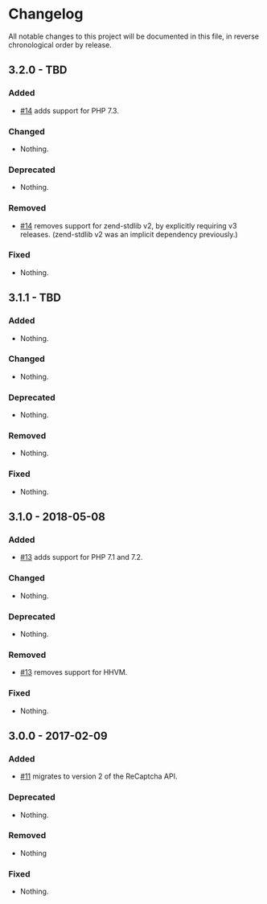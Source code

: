 # Changelog

All notable changes to this project will be documented in this file, in reverse chronological order by release.

## 3.2.0 - TBD

### Added

- [#14](https://github.com/zendframework/ZendService_ReCaptcha/pull/14) adds support for PHP 7.3.

### Changed

- Nothing.

### Deprecated

- Nothing.

### Removed

- [#14](https://github.com/zendframework/ZendService_ReCaptcha/pull/14) removes support for zend-stdlib v2, by explicitly requiring v3 releases.
  (zend-stdlib v2 was an implicit dependency previously.)

### Fixed

- Nothing.

## 3.1.1 - TBD

### Added

- Nothing.

### Changed

- Nothing.

### Deprecated

- Nothing.

### Removed

- Nothing.

### Fixed

- Nothing.

## 3.1.0 - 2018-05-08

### Added

- [#13](https://github.com/zendframework/ZendService_ReCaptcha/pull/13) adds support for PHP 7.1 and 7.2.

### Changed

- Nothing.

### Deprecated

- Nothing.

### Removed

- [#13](https://github.com/zendframework/ZendService_ReCaptcha/pull/13) removes support for HHVM.

### Fixed

- Nothing.

## 3.0.0 - 2017-02-09

### Added

- [#11](https://github.com/zendframework/ZendService_ReCaptcha/pull/11) migrates to
  version 2 of the ReCaptcha API.

### Deprecated

- Nothing.

### Removed

- Nothing

### Fixed

- Nothing.
